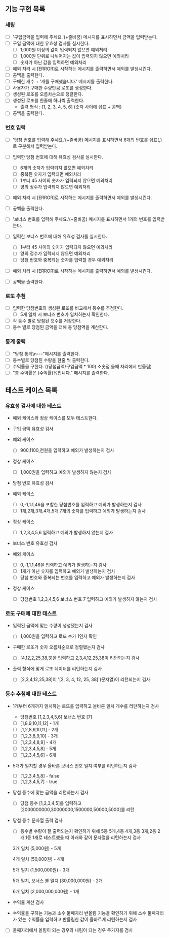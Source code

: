 ## 기능 구현 목록

### 세팅

- [ ] '구입금액을 입력해 주세요.'(+줄바꿈) 메시지를 표시하면서 금액을 입력받는다.
- [ ] 구입 금액에 대한 유효성 검사를 실시한다.
  - [ ] 1,000원 이상의 값이 입력되지 않으면 예외처리
  - [ ] 1,000원 단위로 나뉘어지는 값이 입력되지 않으면 예외처리
  - [ ] 숫자가 아닌 값을 입력하면 예외처리
- [ ] 예외 처리 시 [ERROR]로 시작하는 메시지를 출력하면서 예외를 발생시킨다.
- [ ] 공백을 출력한다.
- [ ] 구매한 개수 + '개를 구매했습니다.' 메시지를 출력한다.
- [ ] 사용자가 구매한 수량만큼 로또를 생성한다.
- [ ] 생성된 로또를 오름차순으로 정렬한다.
- [ ] 생성된 로또를 한줄에 하나씩 출력한다.
  - 출력 형식 : [1, 2, 3, 4, 5, 6] (숫자 사이에 쉼표 + 공백)
- [ ] 공백을 출력한다.

### 번호 입력

- [ ] '당첨 번호를 입력해 주세요.'(+줄바꿈) 메시지를 표시하면서 6개의 번호를 쉼표(,)로 구분해서 입력받는다.
- [ ] 입력한 당첨 번호에 대해 유효성 검사를 실시한다.
  - [ ] 6개의 숫자가 입력되지 않으면 예외처리
  - [ ] 중복된 숫자가 입력되면 예외처리
  - [ ] 1부터 45 사이의 숫자가 입력되지 않으면 예외처리
  - [ ] 양의 정수가 입력되지 않으면 예외처리
- [ ] 예외 처리 시 [ERROR]로 시작하는 메시지를 출력하면서 예외를 발생시킨다.
- [ ] 공백을 출력한다.

- [ ] '보너스 번호를 입력해 주세요.'(+줄바꿈) 메시지를 표시하면서 1개의 번호를 입력받는다.
- [ ] 입력한 보너스 번호에 대해 유효성 검사를 실시한다.
  - [ ] 1부터 45 사이의 숫자가 입력되지 않으면 예외처리
  - [ ] 양의 정수가 입력되지 않으면 예외처리
  - [ ] 당첨 번호와 중복되는 숫자를 입력할 경우 예외처리
- [ ] 예외 처리 시 [ERROR]로 시작하는 메시지를 출력하면서 예외를 발생시킨다.
- [ ] 공백을 출력한다.

### 로또 추첨

- [ ] 입력한 당첨번호와 생성된 로또를 비교해서 등수를 추첨한다.
  - [ ] 5개 일치 시 보너스 번호가 일치하는지 확인한다.
- [ ] 각 등수 별로 당첨된 갯수를 저장한다.
- [ ] 등수 별로 당첨된 금액을 더해 총 당첨액을 계산한다.

### 통계 출력

- [ ] "당첨 통계\n---"메시지를 출력한다.
- [ ] 등수별로 당첨된 수량을 한줄 씩 출력한다.
- [ ] 수익률을 구한다. ((당첨금액/구입금액 \* 100) 소숫점 둘째 자리에서 반올림)
- [ ] "총 수익률은 (수익률)%입니다." 메시지를 출력한다.

## 테스트 케이스 목록

### 유효성 검사에 대한 테스트

- 예외 케이스와 정상 케이스를 모두 테스트한다.

- 구입 금액 유효성 검사
- 예외 케이스

  - [ ] 900,1100,천원을 입력하고 예외가 발생하는지 검사

- 정상 케이스

  - [ ] 1,000원을 입력하고 예외가 발생하지 않는지 검사

- 당첨 번호 유효성 검사
- 예외 케이스

  - [ ] 0,-1,1.1,46을 포함한 당첨번호를 입력하고 예외가 발생하는지 검사
  - [ ] 1개,2개,3개,4개,5개,7개의 숫자를 입력하고 예외가 발생하는지 검사

- 정상 케이스

  - [ ] 1,2,3,4,5,6 입력하고 예외가 발생하지 않는지 검사

- 보너스 번호 유효성 검사
- 예외 케이스

  - [ ] 0,-1,1.1,46을 입력하고 예외가 발생하는지 검사
  - [ ] 1개가 아닌 숫자를 입력하고 예외가 발생하는지 검사
  - [ ] 당첨 번호와 중복되는 번호를 입력하고 예외가 발생하는지 검사

- 정상 케이스
  - [ ] 당첨번호 1,2,3,4,5,6 보너스 번호 7 입력하고 예외가 발생하지 않는지 검사

### 로또 구매에 대한 테스트

- 입력된 금액에 맞는 수량이 생성됐는지 검사

  - [ ] 1,000원을 입력하고 로또 수가 1인지 확인

- 구매한 로또가 숫자 오름차순으로 정렬됐는지 검사

  - [ ] [4,12,2,25,38,3]을 입력하고 [2,3,4,12,25,38](배열)이 리턴되는지 검사

- 출력 형식에 맞게 로또 데이터를 리턴하는지 검사
  - [ ] [2,3,4,12,25,38]이 '[2, 3, 4, 12, 25, 38]'(문자열)이 리턴되는지 검사

### 등수 추첨에 대한 테스트

- 1개부터 6개까지 일치하는 로또를 입력하고 올바른 일치 개수를 리턴하는지 검사

  - 당첨번호 [1,2,3,4,5,6] 보너스 번호 [7]
  - [ ] [1,8,9,10,11,12] - 1개
  - [ ] [1,2,8,9,10,11] - 2개
  - [ ] [1,2,3,8,9,10] - 3개
  - [ ] [1,2,3,4,8,9] - 4개
  - [ ] [1,2,3,4,5,8] - 5개
  - [ ] [1,2,3,4,5,6] - 6개

- 5개가 일치할 경우 올바른 보너스 번호 일치 여부를 리턴하는지 검사

  - [ ] [1,2,3,4,5,8] - false
  - [ ] [1,2,3,4,5,7] - true

- 당첨 등수에 맞는 금액을 리턴하는지 검사

  - [ ] 당첨 등수 [1,2,3,4,5]를 입력하고 [2000000000,30000000,1500000,50000,5000]를 리턴

- 당첨 등수 문자열 출력 검사

  - [ ] 등수별 수량이 잘 출력되는지 확인하기 위해 5등 5개,4등 4개,3등 3개,2등 2개,1등 1개로 테스트했을 때 아래와 같이 문자열을 리턴하는지 검사

  <p>3개 일치 (5,000원) - 5개</p>
  <p>4개 일치 (50,000원) - 4개</p>
  <p>5개 일치 (1,500,000원) - 3개</p>
  <p>5개 일치, 보너스 볼 일치 (30,000,000원) - 2개</p>
  <p>6개 일치 (2,000,000,000원) - 1개</p>

- 수익률 계산 검사
- 수익률을 구하는 기능과 소수 둘째자리 반올림 기능을 확인하기 위해 소수 둘째자리가 있는 수익률을 입력하고 반올림한 값이 올바르게 리턴하는지 검사
- [ ] 둘째자리에서 올림이 되는 경우와 내림이 되는 경우 두가지를 검사
